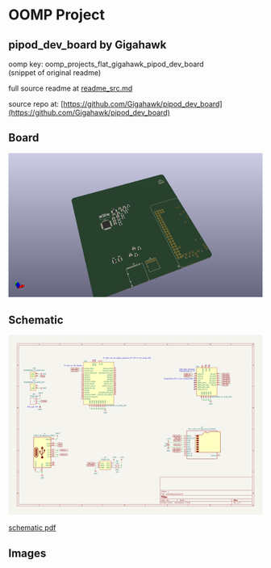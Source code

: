 # OOMP Project  
## pipod_dev_board  by Gigahawk  
  
oomp key: oomp_projects_flat_gigahawk_pipod_dev_board  
(snippet of original readme)  
  
  
  full source readme at [readme_src.md](readme_src.md)  
  
source repo at: [https://github.com/Gigahawk/pipod_dev_board](https://github.com/Gigahawk/pipod_dev_board)  
## Board  
  
[![working_3d.png](working_3d_600.png)](working_3d.png)  
## Schematic  
  
[![working_schematic.png](working_schematic_600.png)](working_schematic.png)  
  
[schematic pdf](working_schematic.pdf)  
## Images  
